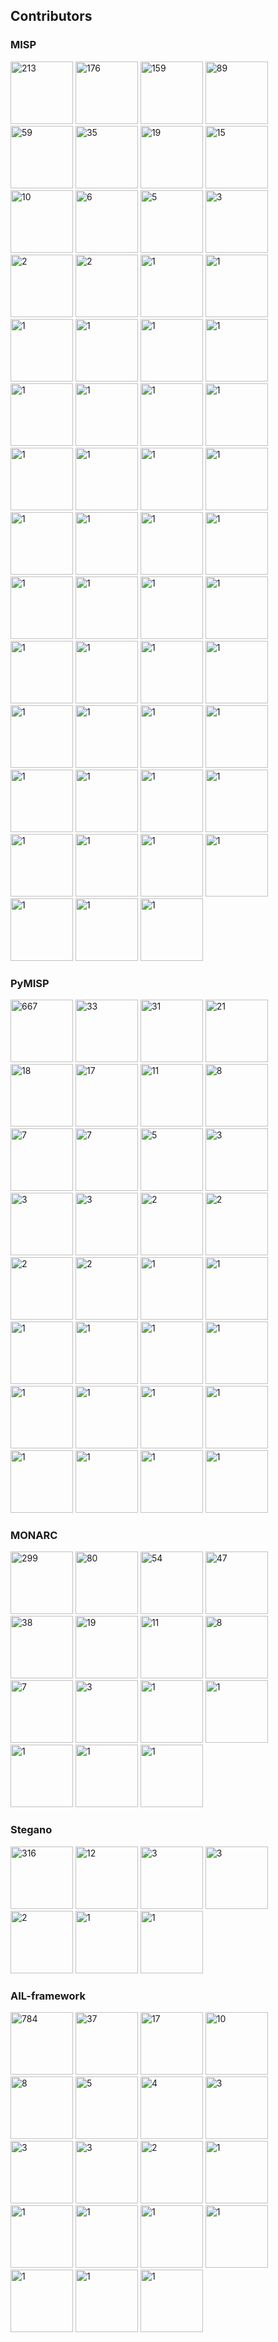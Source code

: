 

## Contributors

### MISP

<!-- contributors-MISP starts -->
<a href="https://github.com/chrisr3d"><img src="https://avatars2.githubusercontent.com/u/16307976?s=100&v=4" title="213" width="100px" /></a>
<a href="https://github.com/iglocska"><img src="https://avatars1.githubusercontent.com/u/3668672?s=100&v=4" title="176" width="100px" /></a>
<a href="https://github.com/mokaddem"><img src="https://avatars3.githubusercontent.com/u/6977223?s=100&v=4" title="159" width="100px" /></a>
<a href="https://github.com/JakubOnderka"><img src="https://avatars3.githubusercontent.com/u/163343?s=100&v=4" title="89" width="100px" /></a>
<a href="https://github.com/SteveClement"><img src="https://avatars3.githubusercontent.com/u/362025?s=100&v=4" title="59" width="100px" /></a>
<a href="https://github.com/adulau"><img src="https://avatars2.githubusercontent.com/u/3309?s=100&v=4" title="35" width="100px" /></a>
<a href="https://github.com/Rafiot"><img src="https://avatars1.githubusercontent.com/u/248875?s=100&v=4" title="19" width="100px" /></a>
<a href="https://github.com/kscheetz"><img src="https://avatars0.githubusercontent.com/u/7916199?s=100&v=4" title="15" width="100px" /></a>
<a href="https://github.com/RichieB2B"><img src="https://avatars1.githubusercontent.com/u/1461970?s=100&v=4" title="10" width="100px" /></a>
<a href="https://github.com/cvandeplas"><img src="https://avatars0.githubusercontent.com/u/1073662?s=100&v=4" title="6" width="100px" /></a>
<a href="https://github.com/Golbark"><img src="https://avatars2.githubusercontent.com/u/9538017?s=100&v=4" title="5" width="100px" /></a>
<a href="https://github.com/Applenice"><img src="https://avatars0.githubusercontent.com/u/30207614?s=100&v=4" title="3" width="100px" /></a>
<a href="https://github.com/gallypette"><img src="https://avatars1.githubusercontent.com/u/329725?s=100&v=4" title="2" width="100px" /></a>
<a href="https://github.com/cudeso"><img src="https://avatars3.githubusercontent.com/u/256028?s=100&v=4" title="2" width="100px" /></a>
<a href="https://github.com/legoguy1000"><img src="https://avatars2.githubusercontent.com/u/13125104?s=100&v=4" title="1" width="100px" /></a>
<a href="https://github.com/obert01"><img src="https://avatars1.githubusercontent.com/u/6752874?s=100&v=4" title="1" width="100px" /></a>
<a href="https://github.com/imidoriya"><img src="https://avatars2.githubusercontent.com/u/45568592?s=100&v=4" title="1" width="100px" /></a>
<a href="https://github.com/vaclavbartos"><img src="https://avatars0.githubusercontent.com/u/14043164?s=100&v=4" title="1" width="100px" /></a>
<a href="https://github.com/coolacid"><img src="https://avatars1.githubusercontent.com/u/1091410?s=100&v=4" title="1" width="100px" /></a>
<a href="https://github.com/tomking2"><img src="https://avatars0.githubusercontent.com/u/15731689?s=100&v=4" title="1" width="100px" /></a>
<a href="https://github.com/4ekin"><img src="https://avatars2.githubusercontent.com/u/2716639?s=100&v=4" title="1" width="100px" /></a>
<a href="https://github.com/VVX7"><img src="https://avatars2.githubusercontent.com/u/46228229?s=100&v=4" title="1" width="100px" /></a>
<a href="https://github.com/Will"><img src="https://avatars3.githubusercontent.com/u/57372819?s=100&v=4" title="1" width="100px" /></a>
<a href="https://github.com/Vito Piserchia"><img src="https://avatars1.githubusercontent.com/u/2363618?s=100&v=4" title="1" width="100px" /></a>
<a href="https://github.com/michael"><img src="https://avatars0.githubusercontent.com/u/39683291?s=100&v=4" title="1" width="100px" /></a>
<a href="https://github.com/Jop van der Lelie"><img src="https://avatars2.githubusercontent.com/u/3155112?s=100&v=4" title="1" width="100px" /></a>
<a href="https://github.com/iwitz"><img src="https://avatars3.githubusercontent.com/u/19936089?s=100&v=4" title="1" width="100px" /></a>
<a href="https://github.com/Andreas Rammhold"><img src="https://avatars2.githubusercontent.com/u/638836?s=100&v=4" title="1" width="100px" /></a>
<a href="https://github.com/co59"><img src="https://avatars3.githubusercontent.com/u/37596668?s=100&v=4" title="1" width="100px" /></a>
<a href="https://github.com/Ruiwen Chua"><img src="https://avatars3.githubusercontent.com/u/307558?s=100&v=4" title="1" width="100px" /></a>
<a href="https://github.com/Sascha Rommelfangen"><img src="https://avatars3.githubusercontent.com/u/274748?s=100&v=4" title="1" width="100px" /></a>
<a href="https://github.com/pbolduc"><img src="https://avatars3.githubusercontent.com/u/62303150?s=100&v=4" title="1" width="100px" /></a>
<a href="https://github.com/Chris Ford"><img src="https://avatars3.githubusercontent.com/u/34066604?s=100&v=4" title="1" width="100px" /></a>
<a href="https://github.com/Ludovic"><img src="https://avatars1.githubusercontent.com/u/415751?s=100&v=4" title="1" width="100px" /></a>
<a href="https://github.com/Daniel Roethlisberger"><img src="https://avatars2.githubusercontent.com/u/749226?s=100&v=4" title="1" width="100px" /></a>
<a href="https://github.com/Mona"><img src="https://avatars3.githubusercontent.com/u/39135076?s=100&v=4" title="1" width="100px" /></a>
<a href="https://github.com/Stephen"><img src="https://avatars3.githubusercontent.com/u/1159138?s=100&v=4" title="1" width="100px" /></a>
<a href="https://github.com/Eugenio Paolantonio"><img src="https://avatars2.githubusercontent.com/u/92799?s=100&v=4" title="1" width="100px" /></a>
<a href="https://github.com/Jorgen Bohnsdalen"><img src="https://avatars2.githubusercontent.com/u/255318?s=100&v=4" title="1" width="100px" /></a>
<a href="https://github.com/Joseph Dane"><img src="https://avatars1.githubusercontent.com/u/20953483?s=100&v=4" title="1" width="100px" /></a>
<a href="https://github.com/arnydo"><img src="https://avatars1.githubusercontent.com/u/11653079?s=100&v=4" title="1" width="100px" /></a>
<a href="https://github.com/Kyle Parrish"><img src="https://avatars3.githubusercontent.com/u/32331867?s=100&v=4" title="1" width="100px" /></a>
<a href="https://github.com/SHSauler"><img src="https://avatars0.githubusercontent.com/u/8420509?s=100&v=4" title="1" width="100px" /></a>
<a href="https://github.com/George"><img src="https://avatars1.githubusercontent.com/u/10531031?s=100&v=4" title="1" width="100px" /></a>
<a href="https://github.com/rmarsollier"><img src="https://avatars3.githubusercontent.com/u/16244397?s=100&v=4" title="1" width="100px" /></a>
<a href="https://github.com/kx499"><img src="https://avatars0.githubusercontent.com/u/3334810?s=100&v=4" title="1" width="100px" /></a>
<a href="https://github.com/Ben Drysdale"><img src="https://avatars3.githubusercontent.com/u/7750798?s=100&v=4" title="1" width="100px" /></a>
<a href="https://github.com/Nick Driver"><img src="https://avatars3.githubusercontent.com/u/6147794?s=100&v=4" title="1" width="100px" /></a>
<a href="https://github.com/Andrew Pease"><img src="https://avatars1.githubusercontent.com/u/7442091?s=100&v=4" title="1" width="100px" /></a>
<a href="https://github.com/The Gitter Badger"><img src="https://avatars2.githubusercontent.com/u/8518239?s=100&v=4" title="1" width="100px" /></a>
<a href="https://github.com/Deventual"><img src="https://avatars2.githubusercontent.com/u/7035285?s=100&v=4" title="1" width="100px" /></a>
<a href="https://github.com/Heiko Siebel"><img src="https://avatars0.githubusercontent.com/u/381256?s=100&v=4" title="1" width="100px" /></a>
<a href="https://github.com/nullprobe"><img src="https://avatars3.githubusercontent.com/u/2757396?s=100&v=4" title="1" width="100px" /></a>
<a href="https://github.com/Bâkır Emre"><img src="https://avatars3.githubusercontent.com/u/51360?s=100&v=4" title="1" width="100px" /></a>
<a href="https://github.com/remg427"><img src="https://avatars3.githubusercontent.com/u/5524371?s=100&v=4" title="1" width="100px" /></a>
<!-- contributors-MISP ends -->


### PyMISP

<!-- contributors-PyMISP starts -->
<a href="https://github.com/Rafiot"><img src="https://avatars1.githubusercontent.com/u/248875?s=100&v=4" title="667" width="100px" /></a>
<a href="https://github.com/adulau"><img src="https://avatars2.githubusercontent.com/u/3309?s=100&v=4" title="33" width="100px" /></a>
<a href="https://github.com/VincentFalc"><img src="https://avatars1.githubusercontent.com/u/39620263?s=100&v=4" title="31" width="100px" /></a>
<a href="https://github.com/cudeso"><img src="https://avatars3.githubusercontent.com/u/256028?s=100&v=4" title="21" width="100px" /></a>
<a href="https://github.com/SteveClement"><img src="https://avatars3.githubusercontent.com/u/362025?s=100&v=4" title="18" width="100px" /></a>
<a href="https://github.com/cvandeplas"><img src="https://avatars0.githubusercontent.com/u/1073662?s=100&v=4" title="17" width="100px" /></a>
<a href="https://github.com/VVX7"><img src="https://avatars2.githubusercontent.com/u/46228229?s=100&v=4" title="11" width="100px" /></a>
<a href="https://github.com/mokaddem"><img src="https://avatars3.githubusercontent.com/u/6977223?s=100&v=4" title="8" width="100px" /></a>
<a href="https://github.com/mback2k"><img src="https://avatars1.githubusercontent.com/u/231943?s=100&v=4" title="7" width="100px" /></a>
<a href="https://github.com/tomking2"><img src="https://avatars0.githubusercontent.com/u/15731689?s=100&v=4" title="7" width="100px" /></a>
<a href="https://github.com/3c7"><img src="https://avatars3.githubusercontent.com/u/2846609?s=100&v=4" title="5" width="100px" /></a>
<a href="https://github.com/turtlefac3"><img src="https://avatars3.githubusercontent.com/u/55850580?s=100&v=4" title="3" width="100px" /></a>
<a href="https://github.com/sim0nx"><img src="https://avatars0.githubusercontent.com/u/1769773?s=100&v=4" title="3" width="100px" /></a>
<a href="https://github.com/netjinho"><img src="https://avatars2.githubusercontent.com/u/11476054?s=100&v=4" title="3" width="100px" /></a>
<a href="https://github.com/wagner-certat"><img src="https://avatars1.githubusercontent.com/u/25031221?s=100&v=4" title="2" width="100px" /></a>
<a href="https://github.com/kovacsbalu"><img src="https://avatars2.githubusercontent.com/u/3726055?s=100&v=4" title="2" width="100px" /></a>
<a href="https://github.com/iglocska"><img src="https://avatars1.githubusercontent.com/u/3668672?s=100&v=4" title="2" width="100px" /></a>
<a href="https://github.com/FloatingGhost"><img src="https://avatars3.githubusercontent.com/u/4086403?s=100&v=4" title="2" width="100px" /></a>
<a href="https://github.com/ninoseki"><img src="https://avatars3.githubusercontent.com/u/291028?s=100&v=4" title="1" width="100px" /></a>
<a href="https://github.com/Shortfinga"><img src="https://avatars2.githubusercontent.com/u/5101414?s=100&v=4" title="1" width="100px" /></a>
<a href="https://github.com/ancailliau"><img src="https://avatars1.githubusercontent.com/u/28399?s=100&v=4" title="1" width="100px" /></a>
<a href="https://github.com/0xThiebaut"><img src="https://avatars0.githubusercontent.com/u/46688461?s=100&v=4" title="1" width="100px" /></a>
<a href="https://github.com/chrisr3d"><img src="https://avatars2.githubusercontent.com/u/16307976?s=100&v=4" title="1" width="100px" /></a>
<a href="https://github.com/paalbra"><img src="https://avatars1.githubusercontent.com/u/265215?s=100&v=4" title="1" width="100px" /></a>
<a href="https://github.com/github-pba"><img src="https://avatars2.githubusercontent.com/u/50981940?s=100&v=4" title="1" width="100px" /></a>
<a href="https://github.com/Wachizungu"><img src="https://avatars3.githubusercontent.com/u/9868873?s=100&v=4" title="1" width="100px" /></a>
<a href="https://github.com/dawid-czarnecki"><img src="https://avatars3.githubusercontent.com/u/17339154?s=100&v=4" title="1" width="100px" /></a>
<a href="https://github.com/juju4"><img src="https://avatars3.githubusercontent.com/u/1300844?s=100&v=4" title="1" width="100px" /></a>
<a href="https://github.com/DragonDev1906"><img src="https://avatars2.githubusercontent.com/u/8270201?s=100&v=4" title="1" width="100px" /></a>
<a href="https://github.com/cipherlock"><img src="https://avatars3.githubusercontent.com/u/33454995?s=100&v=4" title="1" width="100px" /></a>
<a href="https://github.com/Lastpixl"><img src="https://avatars1.githubusercontent.com/u/123660?s=100&v=4" title="1" width="100px" /></a>
<a href="https://github.com/0xiso"><img src="https://avatars1.githubusercontent.com/u/6024009?s=100&v=4" title="1" width="100px" /></a>
<!-- contributors-PyMISP ends -->


### MONARC

<!-- contributors-MONARC starts -->
<a href="https://github.com/cedricbonhomme"><img src="https://avatars1.githubusercontent.com/u/465400?s=100&v=4" title="299" width="100px" /></a>
<a href="https://github.com/ruslanbaidan"><img src="https://avatars2.githubusercontent.com/u/3246171?s=100&v=4" title="80" width="100px" /></a>
<a href="https://github.com/xplodwild"><img src="https://avatars3.githubusercontent.com/u/1205428?s=100&v=4" title="54" width="100px" /></a>
<a href="https://github.com/thomas-netlor"><img src="https://avatars3.githubusercontent.com/u/4964617?s=100&v=4" title="47" width="100px" /></a>
<a href="https://github.com/jfrocha"><img src="https://avatars0.githubusercontent.com/u/2930955?s=100&v=4" title="38" width="100px" /></a>
<a href="https://github.com/ppaulis"><img src="https://avatars3.githubusercontent.com/u/1609503?s=100&v=4" title="19" width="100px" /></a>
<a href="https://github.com/dealmeida"><img src="https://avatars3.githubusercontent.com/u/2202206?s=100&v=4" title="11" width="100px" /></a>
<a href="https://github.com/cyrilrouyer"><img src="https://avatars1.githubusercontent.com/u/23081586?s=100&v=4" title="8" width="100px" /></a>
<a href="https://github.com/jerolomb"><img src="https://avatars1.githubusercontent.com/u/18661517?s=100&v=4" title="7" width="100px" /></a>
<a href="https://github.com/cheah96"><img src="https://avatars2.githubusercontent.com/u/37674123?s=100&v=4" title="3" width="100px" /></a>
<a href="https://github.com/wllm-rbnt"><img src="https://avatars0.githubusercontent.com/u/11647900?s=100&v=4" title="1" width="100px" /></a>
<a href="https://github.com/jiihaanee"><img src="https://avatars0.githubusercontent.com/u/23482104?s=100&v=4" title="1" width="100px" /></a>
<a href="https://github.com/harchoumi"><img src="https://avatars2.githubusercontent.com/u/6995784?s=100&v=4" title="1" width="100px" /></a>
<a href="https://github.com/YacineKhamis"><img src="https://avatars0.githubusercontent.com/u/7416481?s=100&v=4" title="1" width="100px" /></a>
<a href="https://github.com/msfaxi"><img src="https://avatars3.githubusercontent.com/u/3328977?s=100&v=4" title="1" width="100px" /></a>
<!-- contributors-MONARC ends -->


### Stegano

<!-- contributors-stegano starts -->
<a href="https://github.com/cedricbonhomme"><img src="https://avatars1.githubusercontent.com/u/465400?s=100&v=4" title="316" width="100px" /></a>
<a href="https://github.com/AdrienCos"><img src="https://avatars1.githubusercontent.com/u/25573947?s=100&v=4" title="12" width="100px" /></a>
<a href="https://github.com/maxwellgerber"><img src="https://avatars3.githubusercontent.com/u/11035210?s=100&v=4" title="3" width="100px" /></a>
<a href="https://github.com/andyroberts"><img src="https://avatars2.githubusercontent.com/u/831044?s=100&v=4" title="3" width="100px" /></a>
<a href="https://github.com/sh4nks"><img src="https://avatars2.githubusercontent.com/u/1510708?s=100&v=4" title="2" width="100px" /></a>
<a href="https://github.com/BoboTiG"><img src="https://avatars0.githubusercontent.com/u/2033598?s=100&v=4" title="1" width="100px" /></a>
<a href="https://github.com/pannal"><img src="https://avatars3.githubusercontent.com/u/1359593?s=100&v=4" title="1" width="100px" /></a>
<!-- contributors-stegano ends -->


### AIL-framework

<!-- contributors-AIL-framework starts -->
<a href="https://github.com/Terrtia"><img src="https://avatars2.githubusercontent.com/u/8857208?s=100&v=4" title="784" width="100px" /></a>
<a href="https://github.com/adulau"><img src="https://avatars2.githubusercontent.com/u/3309?s=100&v=4" title="37" width="100px" /></a>
<a href="https://github.com/SteveClement"><img src="https://avatars3.githubusercontent.com/u/362025?s=100&v=4" title="17" width="100px" /></a>
<a href="https://github.com/kovacsbalu"><img src="https://avatars2.githubusercontent.com/u/3726055?s=100&v=4" title="10" width="100px" /></a>
<a href="https://github.com/xme"><img src="https://avatars2.githubusercontent.com/u/480944?s=100&v=4" title="8" width="100px" /></a>
<a href="https://github.com/stamparm"><img src="https://avatars3.githubusercontent.com/u/921555?s=100&v=4" title="5" width="100px" /></a>
<a href="https://github.com/jhedden"><img src="https://avatars3.githubusercontent.com/u/2622954?s=100&v=4" title="4" width="100px" /></a>
<a href="https://github.com/WimpyMan"><img src="https://avatars3.githubusercontent.com/u/12594973?s=100&v=4" title="3" width="100px" /></a>
<a href="https://github.com/mokaddem"><img src="https://avatars3.githubusercontent.com/u/6977223?s=100&v=4" title="3" width="100px" /></a>
<a href="https://github.com/obilodeau"><img src="https://avatars3.githubusercontent.com/u/546325?s=100&v=4" title="3" width="100px" /></a>
<a href="https://github.com/petmi627"><img src="https://avatars0.githubusercontent.com/u/26305009?s=100&v=4" title="2" width="100px" /></a>
<a href="https://github.com/ronaldtf"><img src="https://avatars2.githubusercontent.com/u/10974337?s=100&v=4" title="1" width="100px" /></a>
<a href="https://github.com/mangelft"><img src="https://avatars0.githubusercontent.com/u/35041797?s=100&v=4" title="1" width="100px" /></a>
<a href="https://github.com/swedishmike"><img src="https://avatars1.githubusercontent.com/u/8100625?s=100&v=4" title="1" width="100px" /></a>
<a href="https://github.com/sw-pschmied"><img src="https://avatars3.githubusercontent.com/u/15813113?s=100&v=4" title="1" width="100px" /></a>
<a href="https://github.com/raw-data"><img src="https://avatars3.githubusercontent.com/u/29753218?s=100&v=4" title="1" width="100px" /></a>
<a href="https://github.com/ninoseki"><img src="https://avatars3.githubusercontent.com/u/291028?s=100&v=4" title="1" width="100px" /></a>
<a href="https://github.com/Jerome St-Hilaire"><img src="https://avatars1.githubusercontent.com/u/5885106?s=100&v=4" title="1" width="100px" /></a>
<a href="https://github.com/Koen Van Impe"><img src="https://avatars3.githubusercontent.com/u/256028?s=100&v=4" title="1" width="100px" /></a>
<!-- contributors-AIL-framework ends -->
